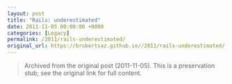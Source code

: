 ```yaml
---
layout: post
title: "Rails: underestimated"
date: 2011-11-05 00:00:00 +0000
categories: [Legacy]
permalink: /2011/rails-underestimated/
original_url: https://brobertsaz.github.io//2011/rails-underestimated/
---
```


> Archived from the original post (2011-11-05). This is a preservation stub; see the original link for full content.

